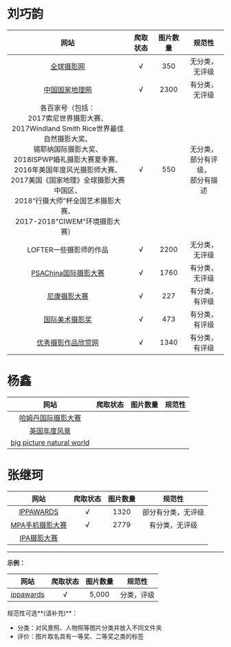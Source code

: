# 刘巧韵

|                       网站                       | 爬取状态 |  图片数量  |    规范性    |
| :---------------------------------------------: | :------: | :-------: | :----------: |
| [全球摄影网](http://www.g-photography.net/)      | √        | 350       | 无分类，无评级 |
| [中国国家地理网](http://www.dili360.com/)        | √        | 2300      | 有分类，无评级 |
| 各百家号（包括：<br>2017索尼世界摄影大赛、<br>2017Windland Smith Rice世界最佳自然摄影大奖、<br>锡耶纳国际摄影大奖、<br>2018ISPWP婚礼摄影大赛夏季赛、<br>2016年美国年度风光摄影师大赛、<br>2017美国《国家地理》全球摄影大赛中国区、<br>2018“行摄大师”杯全国艺术摄影大赛、<br>2017-2018"CIWEM"环境摄影大赛）                                       | √        | 550       | 无分类，<br>部分有评级，<br>部分有描述|
| LOFTER一些摄影师的作品                           | √        |2200       |无分类，无评级  |
|[PSAChina国际摄影大赛](http://salon.psachina.org/)| √        |1760       |有分类，无评级  |  
|[尼康摄影大赛](http://photocontest.nikon.com.cn/cn/)| √      |227        |有分类，有评级  |  
|[国际美术摄影奖](https://fineartphotoawards.com/) | √        |473        |有分类，有评级  |  
|[优秀摄影作品欣赏网](http://www.48tu.cn/)         | √        |1340       |有分类，有评级  |



# 杨鑫

|                             网站                             | 爬取状态 | 图片数量 | 规范性 |
| :----------------------------------------------------------: | :------: | :------: | :----: |
| [哈姆丹国际摄影大赛]("http://www.hipa.ae/zh/media/gallery/13") |          |          |        |
|       [英国年度风景]("https://www.take-a-view.co.uk/")       |          |          |        |
| [big picture natural world]("https://www.bigpicturecompetition.org/") |          |          |        |



# 张继珂

|                       网站                        | 爬取状态 | 图片数量 |       规范性       |
| :-----------------------------------------------: | :------: | :------: | :----------------: |
|      [IPPAWARDS](https://www.ippawards.com)       |    √     |   1320   | 部分有分类，无评级 |
| [MPA手机摄影大赛](https://mobilephotoawards.com/) |    √     |   2779   |   有分类，无评级   |
|    [IPA摄影大赛](https://www.photoawards.com/)    |          |          |                    |





***

**示例：**

|                   网站                    | 爬取状态 | 图片数量 |   规范性   |
| :---------------------------------------: | :------: | :------: | :--------: |
| [ippawards]("https://www.ippawards.com/") |    √     |  5,000   | 分类，评级 |

规范性可选**(请补充)**：

* 分类：对风景照、人物照等图片分类并放入不同文件夹
* 评价：图片取名具有一等奖、二等奖之类的标签

